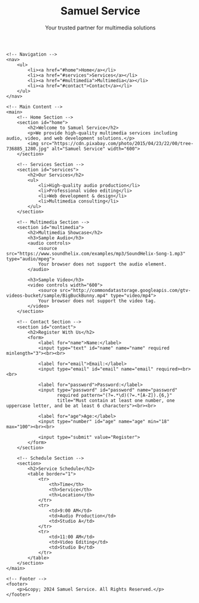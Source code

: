 
<!DOCTYPE html>
<html lang="en">
<head>
    <meta charset="UTF-8">
    <title>Samuel Service</title>
</head>
<body>
    <!-- Header -->
    <header>
        <h1>Samuel Service</h1>
        <p>Your trusted partner for multimedia solutions</p>
    </header>

    <!-- Navigation -->
    <nav>
        <ul>
            <li><a href="#home">Home</a></li>
            <li><a href="#services">Services</a></li>
            <li><a href="#multimedia">Multimedia</a></li>
            <li><a href="#contact">Contact</a></li>
        </ul>
    </nav>

    <!-- Main Content -->
    <main>
        <!-- Home Section -->
        <section id="home">
            <h2>Welcome to Samuel Service</h2>
            <p>We provide high-quality multimedia services including audio, video, and web development solutions.</p>
            <img src="https://cdn.pixabay.com/photo/2015/04/23/22/00/tree-736885_1280.jpg" alt="Samuel Service" width="600">
        </section>

        <!-- Services Section -->
        <section id="services">
            <h2>Our Services</h2>
            <ul>
                <li>High-quality audio production</li>
                <li>Professional video editing</li>
                <li>Web development & design</li>
                <li>Multimedia consulting</li>
            </ul>
        </section>

        <!-- Multimedia Section -->
        <section id="multimedia">
            <h2>Multimedia Showcase</h2>
            <h3>Sample Audio</h3>
            <audio controls>
                <source src="https://www.soundhelix.com/examples/mp3/SoundHelix-Song-1.mp3" type="audio/mpeg">
                Your browser does not support the audio element.
            </audio>

            <h3>Sample Video</h3>
            <video controls width="600">
                <source src="http://commondatastorage.googleapis.com/gtv-videos-bucket/sample/BigBuckBunny.mp4" type="video/mp4">
                Your browser does not support the video tag.
            </video>
        </section>

        <!-- Contact Section -->
        <section id="contact">
            <h2>Register With Us</h2>
            <form>
                <label for="name">Name:</label>
                <input type="text" id="name" name="name" required minlength="3"><br><br>

                <label for="email">Email:</label>
                <input type="email" id="email" name="email" required><br><br>

                <label for="password">Password:</label>
                <input type="password" id="password" name="password" 
                       required pattern="(?=.*\d)(?=.*[A-Z]).{6,}" 
                       title="Must contain at least one number, one uppercase letter, and be at least 6 characters"><br><br>

                <label for="age">Age:</label>
                <input type="number" id="age" name="age" min="18" max="100"><br><br>

                <input type="submit" value="Register">
            </form>
        </section>

        <!-- Schedule Section -->
        <section>
            <h2>Service Schedule</h2>
            <table border="1">
                <tr>
                    <th>Time</th>
                    <th>Service</th>
                    <th>Location</th>
                </tr>
                <tr>
                    <td>9:00 AM</td>
                    <td>Audio Production</td>
                    <td>Studio A</td>
                </tr>
                <tr>
                    <td>11:00 AM</td>
                    <td>Video Editing</td>
                    <td>Studio B</td>
                </tr>
            </table>
        </section>
    </main>

    <!-- Footer -->
    <footer>
        <p>&copy; 2024 Samuel Service. All Rights Reserved.</p>
    </footer>
</body>
</html>

